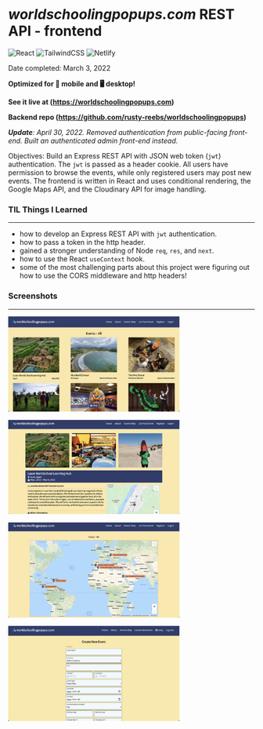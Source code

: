 # *worldschoolingpopups.com* REST API - frontend

![React](https://img.shields.io/badge/react-%2320232a.svg?style=for-the-badge&logo=react&logoColor=%2361DAFB)&nbsp;![TailwindCSS](https://img.shields.io/badge/tailwindcss-%2338B2AC.svg?style=for-the-badge&logo=tailwind-css&logoColor=white)&nbsp;![Netlify](https://img.shields.io/badge/netlify-%23000000.svg?style=for-the-badge&logo=netlify&logoColor=#00C7B7)  


Date completed: March 3, 2022  

**Optimized for 📱 mobile and 🖥 desktop!**  

**See it live at (https://worldschoolingpopups.com)**  

**Backend repo (https://github.com/rusty-reebs/worldschoolingpopups)**

***Update**: April 30, 2022. Removed authentication from public-facing front-end. Built an authenticated admin front-end instead.*

Objectives: Build an Express REST API with JSON web token (`jwt`) authentication. The `jwt` is passed as a header cookie. All users have permission to browse the events, while only registered users may post new events. The frontend is written in React and uses conditional rendering, the Google Maps API, and the Cloudinary API for image handling.  

### TIL Things I Learned
----

- how to develop an Express REST API with `jwt` authentication.
- how to pass a token in the http header.
- gained a stronger understanding of Node `req`, `res`, and `next`.
- how to use the React `useContext` hook.
- some of the most challenging parts about this project were figuring out how to use the CORS middleware and http headers!

### Screenshots
----

<a href="https://worldschoolingpopups.com"><img src="./screenshots/worldschooling-1.jpg" alt="screenshot" style="max-width: 350px;"></a>  

<a href="https://worldschoolingpopups.com"><img src="./screenshots/worldschooling-2.jpg" alt="screenshot" style="max-width: 350px;"></a>  

<a href="https://worldschoolingpopups.com"><img src="./screenshots/worldschooling-3.jpg" alt="screenshot" style="max-width: 350px;"></a>  

<a href="https://worldschoolingpopups.com"><img src="./screenshots/worldschooling-4.jpg" alt="screenshot" style="max-width: 350px;"></a>  
